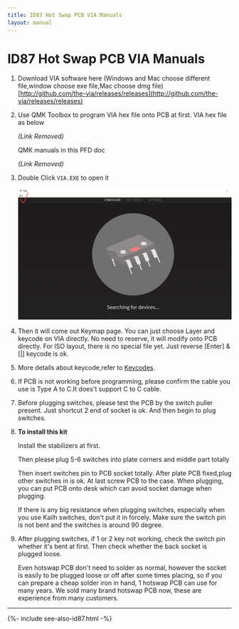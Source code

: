 ```yaml
---
title: ID87 Hot Swap PCB VIA Manuals
layout: manual
---
```


# ID87 Hot Swap PCB VIA Manuals

1.  Download VIA software here (Windows and Mac choose different file,window choose exe file,Mac choose dmg file) [http://github.com/the-via/releases/releases](http://github.com/the-via/releases/releases)

2.  Use QMK Toolbox to program VIA hex file onto PCB at first. VIA hex file as below

    *(Link Removed)*

    QMK manuals in this PFD doc

    *(Link Removed)*

3.  Double Click `VIA.EXE` to open it

    <img src="image-6.jpg" width="640" height="auto" style="max-width: 100%;">

4.  Then it will come out Keymap page. You can just choose Layer and keycode on VIA directly. No need to reserve, it will modify onto PCB directly. For ISO layout, there is no special file yet. Just reverse [Enter] & [\|] keycode is ok.

5.  More details about keycode,refer to [Keycodes](https://docs.qmk.fm/#/keycodes).

6.  If PCB is not working before programming, please confirm the cable you use is Type A to C.It does't support C to C cable.

7.  Before plugging switches, please test the PCB by the switch puller present. Just shortcut 2 end of socket is ok. And then begin to plug switches.

8.  **To install this kit**

    Install the stabilizers at first.
    
    Then please plug 5-6 switches into plate corners and middle part totally

    Then insert switches pin to PCB socket totally. After plate PCB fixed,plug other switches in is ok. At last screw PCB to the case. When plugging, you can put PCB onto desk which can avoid socket damage when plugging.

    If there is any big resistance when plugging switches, especially when you use Kailh switches, don't put it in forcely. Make sure the switch pin is not bent and the switches is around 90 degree.

9.  After plugging switches, if 1 or 2 key not working, check the switch pin whether it's bent at first. Then check whether the back socket is plugged loose.

    Even hotswap PCB don't need to solder as normal, however the socket is easily to be plugged loose or off after some times placing, so if you can prepare a cheap solder iron in hand, 1 hotswap PCB can use for many years. We sold many brand hotswap PCB now, these are experience from many customers.


---

{%- include see-also-id87.html -%}

